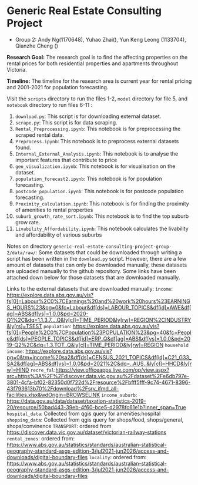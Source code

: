 # Generic Real Estate Consulting Project
- Group 2: Andy Ng(1170648), Yuhao Zhai(), Yun Keng Leong (1133704), Qianzhe Cheng ()

**Research Goal:** The research goal is to find the affecting properties on the rental prices for both residential properties and apartments throughout Victoria.

**Timeline:** The timeline for the research area is current year for rental pricing and 2001-2021 for population forecasting.

Visit the `scripts` directory to run the files 1-2, `model` directory for file 5, and `notebook` directory to run files 6-11 :
1. `download.py`: This script is for downloading external dataset.
2. `scrape.py`: This script is for data scraping.
3. `Rental_Preprocessing.ipynb`: This notebook is for preprocessing the scraped rental data.
4. `Preprocess.ipynb`: This notebook is to preprocess external datasets found.
5. `Internal_External_Analysis.ipynb`: This notebook is to analyse the important features that contribute to price
6. `geo_visualization.ipynb`: This notebook is for visualisation on the dataset.
7. `population_forecast2.ipynb`: This notebook is for population forecasting.
8. `postcode_population.ipynb`: This notebook is for postcode population forecasting.
9. `Proximity_calculation.ipynb`: This notebook is for finding the proximity of amenities to rental properties
10. `suburb_growth_rate_sort.ipynb`: This notebook is to find the top suburb grow rate.
11. `Livability_Affordability.ipynb`: This notebook calculates the livability and affordability of various suburbs

Notes on directory `generic-real-estate-consulting-project-group-2/data/raw/`: Some datasets that could be downloaded through writing a script has been written in the `download.py` script. However, there are a few amount of datasets that can only be downloaded manually, these datasets are uploaded manually to the github repository. Some links have been attached down below for those datasets that are downloaded manually. 

Links to the external datasets that are downloaded manually:
`income`: https://explore.data.abs.gov.au/vis?fs[0]=Labour%2C0%7CEarnings%20and%20work%20hours%23EARNINGS_HOURS%23&pg=0&fc=Labour&df[ds]=LABOUR_TOPICS&df[id]=AWE&df[ag]=ABS&df[vs]=1.0.0&pd=2020-Q1%2C&dq=1.1.3.7....Q&ly[cl]=TIME_PERIOD&ly[rw]=REGION%2CINDUSTRY&ly[rs]=TSEST
`population`: https://explore.data.abs.gov.au/vis?fs[0]=People%2C0%7CPopulation%23POPULATION%23&pg=40&fc=People&df[ds]=PEOPLE_TOPICS&df[id]=ERP_Q&df[ag]=ABS&df[vs]=1.0.0&pd=2019-Q2%2C&dq=1.3.TOT..Q&ly[cl]=TIME_PERIOD&ly[rw]=REGION
`household income`: https://explore.data.abs.gov.au/vis?pg=0&tm=income%20sa2&df[ds]=CENSUS_2021_TOPICS&df[id]=C21_G33_SA2&df[ag]=ABS&df[vs]=1.0.0&pd=2021%2C&dq=..AUS..&ly[cl]=HHCD&ly[rw]=HIND
`recre_fal`:https://view.officeapps.live.com/op/view.aspx?src=https%3A%2F%2Fdiscover.data.vic.gov.au%2Fdataset%2Fe6db797e-3801-4cfa-bf02-82350d0f722d%2Fresource%2Fbfff5fff-9c74-4671-8396-43f793613b70%2Fdownload%2Fsrv_ifmd_all-facilities.xlsx&wdOrigin=BROWSELINK
`income_suburb`: https://data.gov.au/data/dataset/taxation-statistics-2019-20/resource/50bad443-39eb-4f60-bce5-d2978fc61e1b?inner_span=True
`hospital_data`: Collected from qgis query for amenities:hospital
`shopping_data`: Collected from qgis query for shops/food, shops/general, shops/convinence 
`TRANSPORT`: ordered from https://discover.data.vic.gov.au/dataset/victorian-railway-stations
`rental_zones`: ordered from: https://www.abs.gov.au/statistics/standards/australian-statistical-geography-standard-asgs-edition-3/jul2021-jun2026/access-and-downloads/digital-boundary-files
`locality`: ordered from: https://www.abs.gov.au/statistics/standards/australian-statistical-geography-standard-asgs-edition-3/jul2021-jun2026/access-and-downloads/digital-boundary-files
